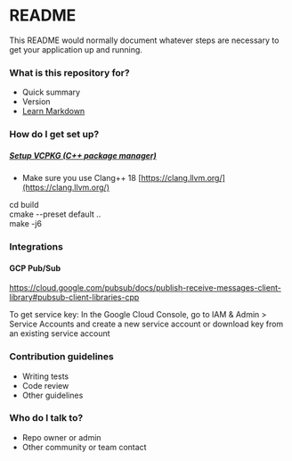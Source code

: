 # README #

This README would normally document whatever steps are necessary to get your application up and running.

### What is this repository for? ###

* Quick summary
* Version
* [Learn Markdown](https://bitbucket.org/tutorials/markdowndemo)

### How do I get set up? ###

##### [Setup VCPKG (C++ package manager)](https://learn.microsoft.com/en-us/vcpkg/get_started/get-started?pivots=shell-bash)

* Make sure you use Clang++ 18 [https://clang.llvm.org/](https://clang.llvm.org/)


cd build  
cmake --preset default ..  
make -j6  

### Integrations ###

#### GCP Pub/Sub

https://cloud.google.com/pubsub/docs/publish-receive-messages-client-library#pubsub-client-libraries-cpp

To get service key: In the Google Cloud Console, go to IAM & Admin > Service Accounts
 and create a new service account or download key from an existing service account
### Contribution guidelines ###

* Writing tests
* Code review
* Other guidelines

### Who do I talk to? ###

* Repo owner or admin
* Other community or team contact
